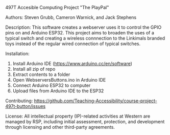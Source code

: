 497T Accesible Computing Project
"The PlayPal"

Authors: Steven Grubb, Cameron Warnick, and Jack Stephens


Description:
This software creates a webserver uses it to control the GPIO pins on and Arduino ESP32. This project aims to 
broaden the uses of a typical switch and creating a wireless connnection to the Linkimals branded toys instead 
of the regular wired connection of typical switches.

Installation:
1. Install Arduino IDE (https://www.arduino.cc/en/software)
2. Install all zip of repo
3. Extract contents to a folder
4. Open WebserversButtons.ino in Arduino IDE
5. Connect Arduino ESP32 to computer
6. Upload files from Arduino IDE to the ESP32

Contributing:
https://github.com/Teaching-Accessibility/course-project-497t-button/issues

License:
All intellectual property (IP)-related activities at Western are managed by RSP, including initial assessment, 
protection, and development through licensing and other third-party agreements.